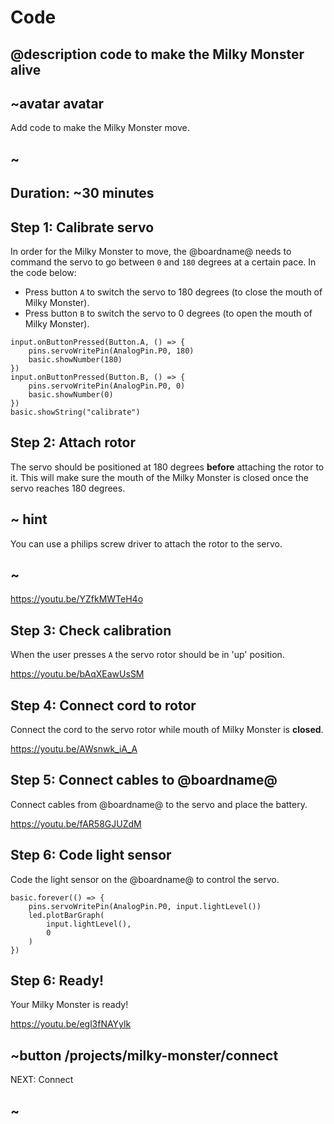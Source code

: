 # Code
## @description code to make the Milky Monster alive

## ~avatar avatar

Add code to make the Milky Monster move.

## ~

## Duration: ~30 minutes

## Step 1: Calibrate servo

In order for the Milky Monster to move, the @boardname@ needs to command the servo to go between ``0`` and ``180`` degrees at a certain pace. In the code below:
- Press button ``A`` to switch the servo to 180 degrees (to close the mouth of Milky Monster). 
- Press button ``B`` to switch the servo to 0 degrees (to open the mouth of Milky Monster). 

```blocks
input.onButtonPressed(Button.A, () => {
    pins.servoWritePin(AnalogPin.P0, 180)
    basic.showNumber(180)
})
input.onButtonPressed(Button.B, () => {
    pins.servoWritePin(AnalogPin.P0, 0)
    basic.showNumber(0)
})
basic.showString("calibrate")

```

## Step 2: Attach rotor

The servo should be positioned at 180 degrees **before** attaching the rotor to it. This will make sure the mouth of the Milky Monster is closed once the servo reaches 180 degrees. 

## ~ hint

You can use a philips screw driver to attach the rotor to the servo. 

## ~

https://youtu.be/YZfkMWTeH4o

## Step 3: Check calibration

When the user presses ``A`` the servo rotor should be in 'up' position. 

https://youtu.be/bAqXEawUsSM

## Step 4: Connect cord to rotor

Connect the cord to the servo rotor while mouth of Milky Monster is **closed**.

https://youtu.be/AWsnwk_iA_A

## Step 5: Connect cables to @boardname@

Connect cables from @boardname@ to the servo and place the battery.

https://youtu.be/fAR58GJUZdM

## Step 6: Code light sensor

Code the light sensor on the @boardname@ to control the servo.

```blocks
basic.forever(() => {
    pins.servoWritePin(AnalogPin.P0, input.lightLevel())
    led.plotBarGraph(
        input.lightLevel(),
        0
    )
})
```

## Step 6: Ready!

Your Milky Monster is ready!

https://youtu.be/egl3fNAYylk
<br/>
## ~button /projects/milky-monster/connect
NEXT: Connect
## ~